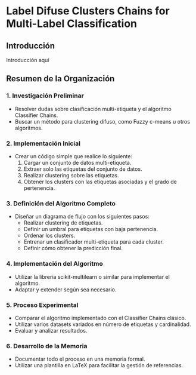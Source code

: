 # Label Difuse Clusters Chains for Multi-Label Classification

## Introducción
Introducción aquí

## Resumen de la Organización

### 1. Investigación Preliminar
- Resolver dudas sobre clasificación multi-etiqueta y el algoritmo Classifier Chains.
- Buscar un método para clustering difuso, como Fuzzy c-means u otros algoritmos.

### 2. Implementación Inicial
- Crear un código simple que realice lo siguiente:
  1. Cargar un conjunto de datos multi-etiqueta.
  2. Extraer solo las etiquetas del conjunto de datos.
  3. Realizar clustering sobre las etiquetas.
  4. Obtener los clusters con las etiquetas asociadas y el grado de pertenencia.

### 3. Definición del Algoritmo Completo
- Diseñar un diagrama de flujo con los siguientes pasos:
  - Realizar clustering de etiquetas.
  - Definir un umbral para etiquetas con baja pertenencia.
  - Ordenar los clusters.
  - Entrenar un clasificador multi-etiqueta para cada cluster.
  - Definir cómo obtener la predicción final.

### 4. Implementación del Algoritmo
- Utilizar la librería scikit-multilearn o similar para implementar el algoritmo.
- Adaptar y extender según sea necesario.

### 5. Proceso Experimental
- Comparar el algoritmo implementado con el Classifier Chains clásico.
- Utilizar varios datasets variados en número de etiquetas y cardinalidad.
- Evaluar y analizar resultados.

### 6. Desarrollo de la Memoria
- Documentar todo el proceso en una memoria formal.
- Utilizar una plantilla en LaTeX para facilitar la gestión de referencias.
